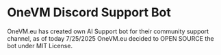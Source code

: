 # OneVM Discord Support Bot

OneVM.eu has created own AI Support bot for their community support channel, as of today 7/25/2025 OneVM.eu decided to OPEN SOURCE the bot under MIT License.
